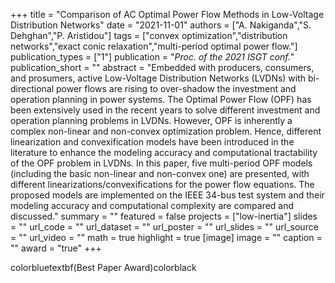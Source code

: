 +++
title = "Comparison of AC Optimal Power Flow Methods in Low-Voltage Distribution Networks"
date = "2021-11-01"
authors = ["A. Nakiganda","S. Dehghan","P. Aristidou"]
tags = ["convex optimization","distribution networks","exact conic relaxation","multi-period optimal power flow."]
publication_types = ["1"]
publication = "_Proc. of the 2021 ISGT conf._"
publication_short = ""
abstract = "Embedded with producers, consumers, and prosumers, active Low-Voltage Distribution Networks (LVDNs) with bi-directional power flows are rising to over-shadow the investment and operation planning in power systems. The Optimal Power Flow (OPF) has been extensively used in the recent years to solve different investment and operation planning problems in LVDNs. However, OPF is inherently a complex non-linear and non-convex optimization problem. Hence, different linearization and convexification models have been introduced in the literature to enhance the modeling accuracy and computational tractability of the OPF problem in LVDNs. In this paper, five multi-period OPF models (including the basic non-linear and non-convex one) are presented, with different linearizations/convexifications for the power flow equations. The proposed models are implemented on the IEEE 34-bus test system and their modeling accuracy and computational complexity are compared and discussed."
summary = ""
featured = false
projects = ["low-inertia"]
slides = ""
url_code = ""
url_dataset = ""
url_poster = ""
url_slides = ""
url_source = ""
url_video = ""
math = true
highlight = true
[image]
image = ""
caption = ""
award = "true"
+++

colorbluetextbf(Best Paper Award)colorblack
